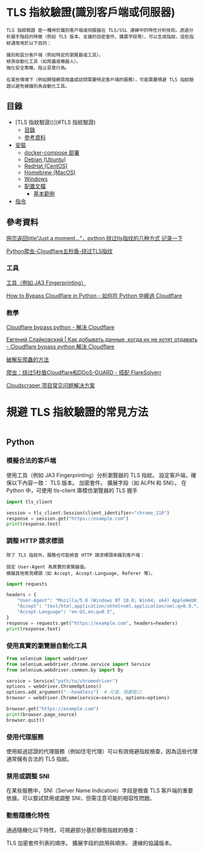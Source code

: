 # TLS 指紋驗證(識別客戶端或伺服器)

```
TLS 指紋驗證 是一種用於識別客戶端或伺服器在 TLS/SSL 連線中的特性分析技術。透過分析握手階段的特徵（例如 TLS 版本、支援的加密套件、擴展字段等），可以生成指紋。這些指紋通常用於以下目的：

識別和區分客戶端（例如特定的瀏覽器或工具）。
檢測自動化工具（如爬蟲或機器人）。
強化安全策略，阻止惡意行為。

在某些情境下（例如開發網頁爬蟲或訪問需要特定客戶端的服務），可能需要規避 TLS 指紋驗證以避免被識別為自動化工具。
```

## 目錄

- [TLS 指紋驗證()](#TLS 指紋驗證)
  - [目錄](#目錄)
  - [參考資料](#參考資料)
- [安裝](#安裝)
  - [docker-compose 部署](#docker-compose-部署)
  - [Debian (Ubuntu)](#debian-ubuntu)
  - [RedHat (CentOS)](#redhat-centos)
  - [Homebrew (MacOS)](#homebrew-macos)
  - [Windows](#windows)
  - [配置文檔](#配置文檔)
    - [基本範例](#基本範例)
- [指令](#指令)

## 參考資料

[网页返回title“Just a moment...“，python 绕过tls指纹的几种方式 记录一下](https://blog.csdn.net/weixin_44532999/article/details/137098081)

[Python爬虫-Cloudflare五秒盾-绕过TLS指纹](https://blog.csdn.net/weixin_50079790/article/details/134261063)

### 工具

[工具（例如 JA3 Fingerprinting）](https://github.com/salesforce/ja3)

[How to Bypass Cloudflare in Python - 如何在 Python 中繞過 Cloudflare](https://www.zenrows.com/blog/bypass-cloudflare-python#curl-cfi)

### 教學

[Cloudflare bypass python -  解決 Cloudflare](https://stackoverflow.com/questions/75714848/cloudflare-bypass-python)

[Евгений Слайковский | Как добывать данные, когда их не хотят отдавать - Cloudflare bypass python 解決 Cloudflare](https://www.youtube.com/watch?v=eA-NzVJ0Tsg&list=LL&t=345s)

[破解反爬蟲的方法](https://steam.oxxostudio.tw/category/python/spider/crack-spider.html)

[爬虫：绕过5秒盾Cloudflare和DDoS-GUARD - 搭配 FlareSolverr](https://blog.csdn.net/gwb0516/article/details/132446314)

[Cloudscraper 项目常见问题解决方案](https://blog.csdn.net/gitblog_07036/article/details/142231852)

# 規避 TLS 指紋驗證的常見方法

```
```

## Python

### 模擬合法的客戶端

使用工具（例如 JA3 Fingerprinting）分析瀏覽器的 TLS 指紋。
設定客戶端，確保以下內容一致：
TLS 版本。
加密套件。
擴展字段（如 ALPN 和 SNI）。
在 Python 中，可使用 tls-client 庫模仿瀏覽器的 TLS 握手

```Python
import tls_client

session = tls_client.Session(client_identifier="chrome_110")
response = session.get("https://example.com")
print(response.text)
```

### 調整 HTTP 請求標頭

```
除了 TLS 指紋外，服務也可能檢查 HTTP 請求標頭來識別客戶端：

設定 User-Agent 為真實的瀏覽器值。
模擬其他常見標頭（如 Accept, Accept-Language, Referer 等）。
```

```Python
import requests

headers = {
    "User-Agent": "Mozilla/5.0 (Windows NT 10.0; Win64; x64) AppleWebKit/537.36 (KHTML, like Gecko) Chrome/110.0.0.0 Safari/537.36",
    "Accept": "text/html,application/xhtml+xml,application/xml;q=0.9,*/*;q=0.8",
    "Accept-Language": "en-US,en;q=0.5",
}
response = requests.get("https://example.com", headers=headers)
print(response.text)
```

### 使用真實的瀏覽器自動化工具

```Python
from selenium import webdriver
from selenium.webdriver.chrome.service import Service
from selenium.webdriver.common.by import By

service = Service("path/to/chromedriver")
options = webdriver.ChromeOptions()
options.add_argument("--headless")  # 可選，隱藏窗口
browser = webdriver.Chrome(service=service, options=options)

browser.get("https://example.com")
print(browser.page_source)
browser.quit()
```

### 使用代理服務

使用經過認證的代理服務（例如住宅代理）可以有效規避指紋檢查，因為這些代理通常擁有合法的 TLS 指紋。

### 禁用或調整 SNI

在某些服務中，SNI（Server Name Indication）字段是檢查 TLS 客戶端的重要依據。可以嘗試禁用或調整 SNI，但需注意可能的相容性問題。

### 動態隨機化特性

通過隨機化以下特性，可規避部分基於靜態指紋的檢查：

TLS 加密套件列表的順序。
擴展字段的啟用與順序。
連線的協議版本。
